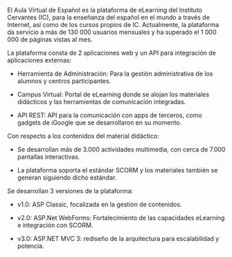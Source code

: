 El Aula Virtual de Español es la plataforma de eLearning del Instituto Cervantes (IC), para la enseñanza del español en el mundo a través de Internet, así como de los cursos propios de IC. Actualmente, la plataforma da servicio a más de 130 000 usuarios mensuales y ha superado el 1 000 000 de páginas vistas al mes.    
 
La plataforma consta de 2 aplicaciones web y un API para integración de aplicaciones externas:

- <span class="text-warning">Herramienta de Administración</span>: Para la gestión administrativa de los alumnos y centros participantes.  
  
- <span class="text-warning">Campus Virtual</span>: Portal de eLearning donde se alojan los materiales didácticos y las herramientas de comunicación integradas.  
  
- <span class="text-warning">API REST</span>: API para la comunicación con apps de terceros, como gadgets de iGoogle que se desarrollaron en su momento.  
  
Con respecto a los contenidos del material didáctico:

- Se desarrollan más de <span class="text-warning">3.000 actividades multimedia</span>, con cerca de <span class="text-warning">7.000 pantallas interactivas</span>.  
  
- La plataforma soporta el estándar <span class="text-warning">SCORM</span> y los materiales también se generan siguiendo dicho estándar.  
  

Se desarrollan 3 versiones de la plataforma:

- v1.0: <span class="text-warning">ASP Classic</span>, focalizada en la gestión de contenidos.  
  
- v2.0: <span class="text-warning">ASP.Net WebForms</span>: Fortalecimiento de las capacidades eLearning e integración con SCORM.  
  
- v3.0: <span class="text-warning">ASP.NET MVC 3</span>: rediseño de la arquitectura para escalabilidad y potencia.  

